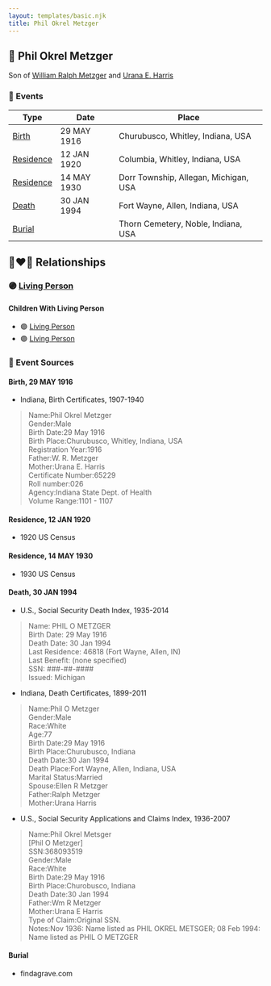 ```yaml
---
layout: templates/basic.njk
title: Phil Okrel Metzger
---
```

## 🔵 Phil Okrel Metzger

Son of [William Ralph Metzger](/people/6/66898263) and [Urana E. Harris](/people/8/8274504)

### 📆 Events

Type | Date | Place
------ | ------ | ------
[Birth](#event-f89bf82f-1855-41a7-9473-424ff9e1cede) | 29 MAY 1916 | Churubusco, Whitley, Indiana, USA
[Residence](#event-1b6a97f7-6618-4a3c-b1f0-eb7d42164cbc) | 12 JAN 1920 | Columbia, Whitley, Indiana, USA
[Residence](#event-3d78c307-799d-4017-bced-5057f0076374) | 14 MAY 1930 | Dorr Township, Allegan, Michigan, USA
[Death](#event-06c94e00-2f91-44f5-a391-6be0a19281eb) | 30 JAN 1994 | Fort Wayne, Allen, Indiana, USA
[Burial](#event-e993db75-8753-43d2-aa92-da2fdbb774c5) |  | Thorn Cemetery, Noble, Indiana, USA

## 👩‍❤️‍👨 Relationships

### 🟣 [Living Person](/people/8/85561305)

#### Children With Living Person
* 🟣 [Living Person](/people/3/35610560)
* 🟣 [Living Person](/people/8/89832710)
### 📰 Event Sources

#### <a id="event-f89bf82f-1855-41a7-9473-424ff9e1cede"></a> Birth, 29 MAY 1916
* Indiana, Birth Certificates, 1907-1940
>   
  > Name:Phil Okrel Metzger  
  > Gender:Male  
  > Birth Date:29 May 1916  
  > Birth Place:Churubusco, Whitley, Indiana, USA  
  > Registration Year:1916  
  > Father:W. R. Metzger  
  > Mother:Urana E. Harris  
  > Certificate Number:65229  
  > Roll number:026  
  > Agency:Indiana State Dept. of Health  
  > Volume Range:1101 - 1107

#### <a id="event-1b6a97f7-6618-4a3c-b1f0-eb7d42164cbc"></a> Residence, 12 JAN 1920
* 1920 US Census

#### <a id="event-3d78c307-799d-4017-bced-5057f0076374"></a> Residence, 14 MAY 1930
* 1930 US Census

#### <a id="event-06c94e00-2f91-44f5-a391-6be0a19281eb"></a> Death, 30 JAN 1994
* U.S., Social Security Death Index, 1935-2014
>   
  > Name: PHIL O METZGER  
  > Birth Date: 29 May 1916  
  > Death Date: 30 Jan 1994  
  > Last Residence: 46818 (Fort Wayne, Allen, IN)  
  > Last Benefit: (none specified)  
  > SSN: ###-##-####  
  > Issued: Michigan
* Indiana, Death Certificates, 1899-2011
>   
  > Name:Phil O Metzger  
  > Gender:Male  
  > Race:White  
  > Age:77  
  > Birth Date:29 May 1916  
  > Birth Place:Churubusco, Indiana  
  > Death Date:30 Jan 1994  
  > Death Place:Fort Wayne, Allen, Indiana, USA  
  > Marital Status:Married  
  > Spouse:Ellen R Metzger  
  > Father:Ralph Metzger  
  > Mother:Urana Harris
* U.S., Social Security Applications and Claims Index, 1936-2007
>   
  > Name:Phil Okrel Metsger  
  > [Phil O Metzger]   
  > SSN:368093519  
  > Gender:Male  
  > Race:White  
  > Birth Date:29 May 1916  
  > Birth Place:Churobusco, Indiana  
  > Death Date:30 Jan 1994  
  > Father:Wm R Metzger  
  > Mother:Urana E Harris  
  > Type of Claim:Original SSN.  
  > Notes:Nov 1936: Name listed as PHIL OKREL METSGER; 08 Feb 1994: Name listed as PHIL O METZGER

#### <a id="event-e993db75-8753-43d2-aa92-da2fdbb774c5"></a> Burial
* findagrave.com